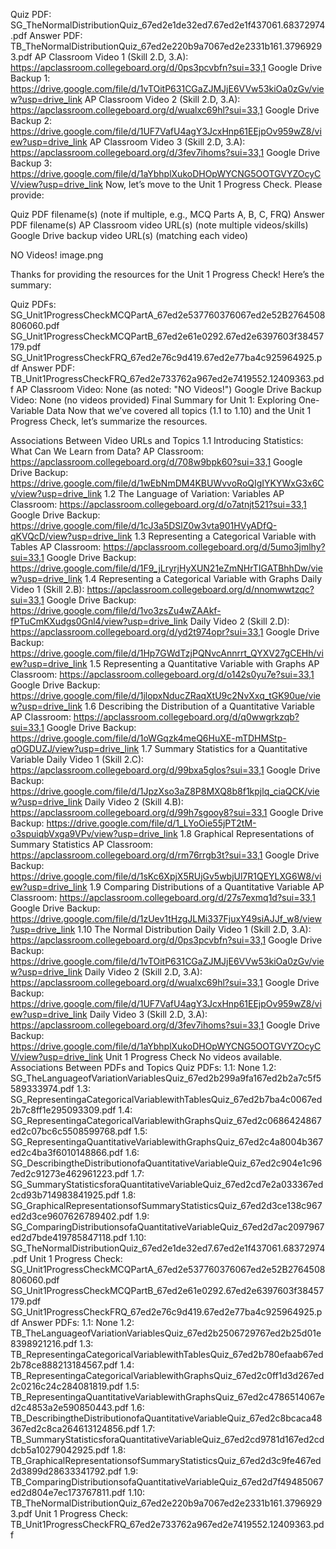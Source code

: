 Quiz PDF: SG_TheNormalDistributionQuiz_67ed2e1de32ed7.67ed2e1f437061.68372974.pdf
Answer PDF: TB_TheNormalDistributionQuiz_67ed2e220b9a7067ed2e2331b161.37969293.pdf
AP Classroom Video 1 (Skill 2.D, 3.A): https://apclassroom.collegeboard.org/d/0ps3pcvbfn?sui=33,1
Google Drive Backup 1: https://drive.google.com/file/d/1vTOitP631CGaZJMJjE6VVw53kiOa0zGv/view?usp=drive_link
AP Classroom Video 2 (Skill 2.D, 3.A): https://apclassroom.collegeboard.org/d/wualxc69hl?sui=33,1
Google Drive Backup 2: https://drive.google.com/file/d/1UF7VafU4agY3JcxHnp61EEjpOv959wZ8/view?usp=drive_link
AP Classroom Video 3 (Skill 2.D, 3.A): https://apclassroom.collegeboard.org/d/3fev7ihoms?sui=33,1
Google Drive Backup 3: https://drive.google.com/file/d/1aYbhplXukoDHOpWYCNG5OOTGVYZOcyCV/view?usp=drive_link
Now, let’s move to the Unit 1 Progress Check. Please provide:

Quiz PDF filename(s) (note if multiple, e.g., MCQ Parts A, B, C, FRQ)
Answer PDF filename(s)
AP Classroom video URL(s) (note multiple videos/skills)
Google Drive backup video URL(s) (matching each video)






NO Videos!
image.png




Thanks for providing the resources for the Unit 1 Progress Check! Here’s the summary:

Quiz PDFs:
SG_Unit1ProgressCheckMCQPartA_67ed2e537760376067ed2e52B2764508806060.pdf
SG_Unit1ProgressCheckMCQPartB_67ed2e61e0292.67ed2e6397603f38457179.pdf
SG_Unit1ProgressCheckFRQ_67ed2e76c9d419.67ed2e77ba4c925964925.pdf
Answer PDF:
TB_Unit1ProgressCheckFRQ_67ed2e733762a967ed2e7419552.12409363.pdf
AP Classroom Video: None (as noted: "NO Videos!")
Google Drive Backup Video: None (no videos provided)
Final Summary for Unit 1: Exploring One-Variable Data
Now that we’ve covered all topics (1.1 to 1.10) and the Unit 1 Progress Check, let’s summarize the resources.

Associations Between Video URLs and Topics
1.1 Introducing Statistics: What Can We Learn from Data?
AP Classroom: https://apclassroom.collegeboard.org/d/708w9bpk60?sui=33,1
Google Drive Backup: https://drive.google.com/file/d/1wEbNmDM4KBUWvvoRoQIgIYKYWxG3x6Cv/view?usp=drive_link
1.2 The Language of Variation: Variables
AP Classroom: https://apclassroom.collegeboard.org/d/o7atnjt521?sui=33,1
Google Drive Backup: https://drive.google.com/file/d/1cJ3a5DSlZ0w3vta901HVyADfQ-qKVQcD/view?usp=drive_link
1.3 Representing a Categorical Variable with Tables
AP Classroom: https://apclassroom.collegeboard.org/d/5umo3jmlhy?sui=33,1
Google Drive Backup: https://drive.google.com/file/d/1F9_jLryrjHyXUN21eZmNHrTIGATBhhDw/view?usp=drive_link
1.4 Representing a Categorical Variable with Graphs
Daily Video 1 (Skill 2.B): https://apclassroom.collegeboard.org/d/nnomwwtzqc?sui=33,1
Google Drive Backup: https://drive.google.com/file/d/1vo3zsZu4wZAAkf-fPTuCmKXudgs0Gnl4/view?usp=drive_link
Daily Video 2 (Skill 2.D): https://apclassroom.collegeboard.org/d/yd2t974opr?sui=33,1
Google Drive Backup: https://drive.google.com/file/d/1Hp7GWdTzjPQNvcAnnrrt_QYXV27gCEHh/view?usp=drive_link
1.5 Representing a Quantitative Variable with Graphs
AP Classroom: https://apclassroom.collegeboard.org/d/o142s0yu7e?sui=33,1
Google Drive Backup: https://drive.google.com/file/d/1jlopxNducZRaqXtU9c2NvXxq_tGK90ue/view?usp=drive_link
1.6 Describing the Distribution of a Quantitative Variable
AP Classroom: https://apclassroom.collegeboard.org/d/q0wwgrkzqb?sui=33,1
Google Drive Backup: https://drive.google.com/file/d/1oWGqzk4meQ6HuXE-mTDHMStp-qOGDUZJ/view?usp=drive_link
1.7 Summary Statistics for a Quantitative Variable
Daily Video 1 (Skill 2.C): https://apclassroom.collegeboard.org/d/99bxa5glos?sui=33,1
Google Drive Backup: https://drive.google.com/file/d/1JpzXso3aZ8P8MXQ8b8f1kpjlq_ciaQCK/view?usp=drive_link
Daily Video 2 (Skill 4.B): https://apclassroom.collegeboard.org/d/99h7sgooy8?sui=33,1
Google Drive Backup: https://drive.google.com/file/d/1_LYoOie55jPT2tM-o3spuiqbVxga9VPv/view?usp=drive_link
1.8 Graphical Representations of Summary Statistics
AP Classroom: https://apclassroom.collegeboard.org/d/rm76rrgb3t?sui=33,1
Google Drive Backup: https://drive.google.com/file/d/1sKc6XpjX5RUjGv5wbjUl7R1QEYLXG6W8/view?usp=drive_link
1.9 Comparing Distributions of a Quantitative Variable
AP Classroom: https://apclassroom.collegeboard.org/d/27s7exmq1d?sui=33,1
Google Drive Backup: https://drive.google.com/file/d/1zUev1tHzgJLMi337FjuxY49siAJJf_w8/view?usp=drive_link
1.10 The Normal Distribution
Daily Video 1 (Skill 2.D, 3.A): https://apclassroom.collegeboard.org/d/0ps3pcvbfn?sui=33,1
Google Drive Backup: https://drive.google.com/file/d/1vTOitP631CGaZJMJjE6VVw53kiOa0zGv/view?usp=drive_link
Daily Video 2 (Skill 2.D, 3.A): https://apclassroom.collegeboard.org/d/wualxc69hl?sui=33,1
Google Drive Backup: https://drive.google.com/file/d/1UF7VafU4agY3JcxHnp61EEjpOv959wZ8/view?usp=drive_link
Daily Video 3 (Skill 2.D, 3.A): https://apclassroom.collegeboard.org/d/3fev7ihoms?sui=33,1
Google Drive Backup: https://drive.google.com/file/d/1aYbhplXukoDHOpWYCNG5OOTGVYZOcyCV/view?usp=drive_link
Unit 1 Progress Check
No videos available.
Associations Between PDFs and Topics
Quiz PDFs:
1.1: None
1.2: SG_TheLanguageofVariationVariablesQuiz_67ed2b299a9fa167ed2b2a7c5f5589333974.pdf
1.3: SG_RepresentingaCategoricalVariablewithTablesQuiz_67ed2b7ba4c0067ed2b7c8ff1e295093309.pdf
1.4: SG_RepresentingaCategoricalVariablewithGraphsQuiz_67ed2c0686424867ed2c07bc6c5508599768.pdf
1.5: SG_RepresentingaQuantitativeVariablewithGraphsQuiz_67ed2c4a8004b367ed2c4ba3f6010148866.pdf
1.6: SG_DescribingtheDistributionofaQuantitativeVariableQuiz_67ed2c904e1c967ed2c91273e462961223.pdf
1.7: SG_SummaryStatisticsforaQuantitativeVariableQuiz_67ed2cd7e2a033367ed2cd93b714983841925.pdf
1.8: SG_GraphicalRepresentationsofSummaryStatisticsQuiz_67ed2d3ce138c967ed2d3ce9607626789402.pdf
1.9: SG_ComparingDistributionsofaQuantitativeVariableQuiz_67ed2d7ac2097967ed2d7bde419785847118.pdf
1.10: SG_TheNormalDistributionQuiz_67ed2e1de32ed7.67ed2e1f437061.68372974.pdf
Unit 1 Progress Check:
SG_Unit1ProgressCheckMCQPartA_67ed2e537760376067ed2e52B2764508806060.pdf
SG_Unit1ProgressCheckMCQPartB_67ed2e61e0292.67ed2e6397603f38457179.pdf
SG_Unit1ProgressCheckFRQ_67ed2e76c9d419.67ed2e77ba4c925964925.pdf
Answer PDFs:
1.1: None
1.2: TB_TheLanguageofVariationVariablesQuiz_67ed2b2506729767ed2b25d01e8398921216.pdf
1.3: TB_RepresentingaCategoricalVariablewithTablesQuiz_67ed2b780efaab67ed2b78ce888213184567.pdf
1.4: TB_RepresentingaCategoricalVariablewithGraphsQuiz_67ed2c0ff1d3d267ed2c0216c24c284081819.pdf
1.5: TB_RepresentingaQuantitativeVariablewithGraphsQuiz_67ed2c4786514067ed2c4853a2e590850443.pdf
1.6: TB_DescribingtheDistributionofaQuantitativeVariableQuiz_67ed2c8bcaca48367ed2c8ca264613124856.pdf
1.7: TB_SummaryStatisticsforaQuantitativeVariableQuiz_67ed2cd9781d167ed2cddcb5a10279042925.pdf
1.8: TB_GraphicalRepresentationsofSummaryStatisticsQuiz_67ed2d3c9fe467ed2d3899d28633341792.pdf
1.9: TB_ComparingDistributionsofaQuantitativeVariableQuiz_67ed2d7f49485067ed2d804e7ec173767811.pdf
1.10: TB_TheNormalDistributionQuiz_67ed2e220b9a7067ed2e2331b161.37969293.pdf
Unit 1 Progress Check:
TB_Unit1ProgressCheckFRQ_67ed2e733762a967ed2e7419552.12409363.pdf